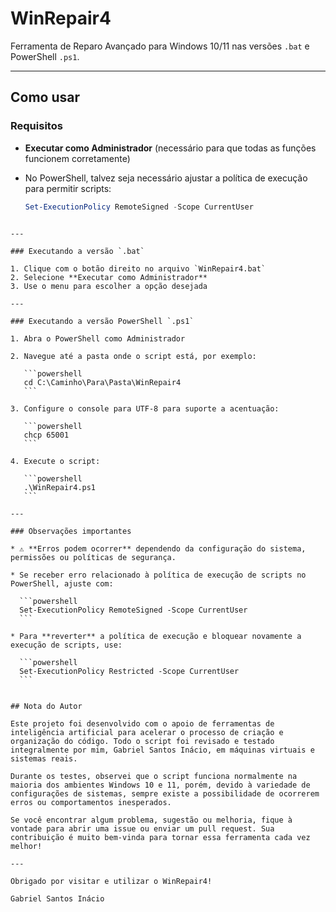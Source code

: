 # WinRepair4

Ferramenta de Reparo Avançado para Windows 10/11 nas versões `.bat` e PowerShell `.ps1`.

---

## Como usar

### Requisitos

- **Executar como Administrador** (necessário para que todas as funções funcionem corretamente)
- No PowerShell, talvez seja necessário ajustar a política de execução para permitir scripts:

  ```powershell
  Set-ExecutionPolicy RemoteSigned -Scope CurrentUser
````

---

### Executando a versão `.bat`

1. Clique com o botão direito no arquivo `WinRepair4.bat`
2. Selecione **Executar como Administrador**
3. Use o menu para escolher a opção desejada

---

### Executando a versão PowerShell `.ps1`

1. Abra o PowerShell como Administrador

2. Navegue até a pasta onde o script está, por exemplo:

   ```powershell
   cd C:\Caminho\Para\Pasta\WinRepair4
   ```

3. Configure o console para UTF-8 para suporte a acentuação:

   ```powershell
   chcp 65001
   ```

4. Execute o script:

   ```powershell
   .\WinRepair4.ps1
   ```

---

### Observações importantes

* ⚠️ **Erros podem ocorrer** dependendo da configuração do sistema, permissões ou políticas de segurança.

* Se receber erro relacionado à política de execução de scripts no PowerShell, ajuste com:

  ```powershell
  Set-ExecutionPolicy RemoteSigned -Scope CurrentUser
  ```

* Para **reverter** a política de execução e bloquear novamente a execução de scripts, use:

  ```powershell
  Set-ExecutionPolicy Restricted -Scope CurrentUser
  ```
 
 
## Nota do Autor

Este projeto foi desenvolvido com o apoio de ferramentas de inteligência artificial para acelerar o processo de criação e organização do código. Todo o script foi revisado e testado integralmente por mim, Gabriel Santos Inácio, em máquinas virtuais e sistemas reais.

Durante os testes, observei que o script funciona normalmente na maioria dos ambientes Windows 10 e 11, porém, devido à variedade de configurações de sistemas, sempre existe a possibilidade de ocorrerem erros ou comportamentos inesperados.

Se você encontrar algum problema, sugestão ou melhoria, fique à vontade para abrir uma issue ou enviar um pull request. Sua contribuição é muito bem-vinda para tornar essa ferramenta cada vez melhor!

---

Obrigado por visitar e utilizar o WinRepair4!

Gabriel Santos Inácio
